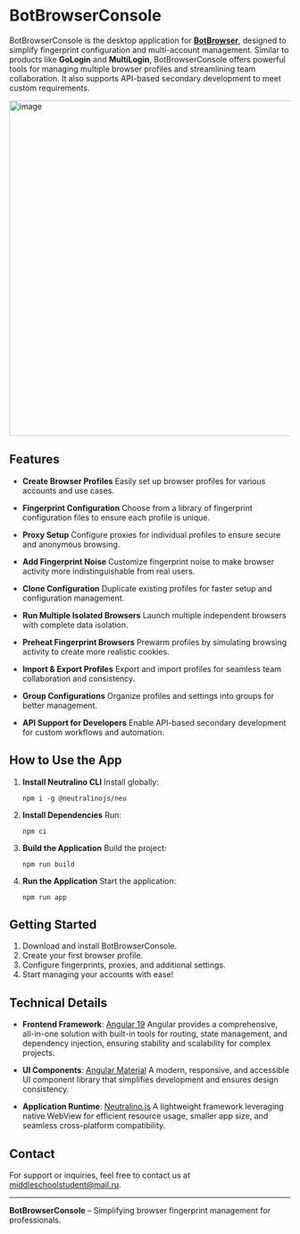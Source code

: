 # BotBrowserConsole

BotBrowserConsole is the desktop application for **[BotBrowser](https://github.com/MiddleSchoolStudent/BotBrowser)**, designed to simplify fingerprint configuration and multi-account management. Similar to products like **GoLogin** and **MultiLogin**, BotBrowserConsole offers powerful tools for managing multiple browser profiles and streamlining team collaboration. It also supports API-based secondary development to meet custom requirements.

<img width="600" alt="image" src="https://github.com/user-attachments/assets/3f632574-c8a3-4630-86ec-5730534db47b">

## Features

-   **Create Browser Profiles** Easily set up browser profiles for various accounts and use cases.

-   **Fingerprint Configuration** Choose from a library of fingerprint configuration files to ensure each profile is unique.

-   **Proxy Setup** Configure proxies for individual profiles to ensure secure and anonymous browsing.

-   **Add Fingerprint Noise** Customize fingerprint noise to make browser activity more indistinguishable from real users.

-   **Clone Configuration** Duplicate existing profiles for faster setup and configuration management.

-   **Run Multiple Isolated Browsers** Launch multiple independent browsers with complete data isolation.

-   **Preheat Fingerprint Browsers** Prewarm profiles by simulating browsing activity to create more realistic cookies.

-   **Import & Export Profiles** Export and import profiles for seamless team collaboration and consistency.

-   **Group Configurations** Organize profiles and settings into groups for better management.

-   **API Support for Developers** Enable API-based secondary development for custom workflows and automation.

## How to Use the App

1. **Install Neutralino CLI**
   Install globally:

    ```
    npm i -g @neutralinojs/neu
    ```

2. **Install Dependencies**
   Run:

    ```
    npm ci
    ```

3. **Build the Application**
   Build the project:

    ```
    npm run build
    ```

4. **Run the Application**
   Start the application:

    ```
    npm run app
    ```

## Getting Started

1. Download and install BotBrowserConsole.
2. Create your first browser profile.
3. Configure fingerprints, proxies, and additional settings.
4. Start managing your accounts with ease!

## Technical Details

-   **Frontend Framework**: [Angular 19](https://angular.dev)
    Angular provides a comprehensive, all-in-one solution with built-in tools for routing, state management, and dependency injection, ensuring stability and scalability for complex projects.

-   **UI Components**: [Angular Material](https://material.angular.io)
    A modern, responsive, and accessible UI component library that simplifies development and ensures design consistency.

-   **Application Runtime**: [Neutralino.js](https://neutralino.js.org)
    A lightweight framework leveraging native WebView for efficient resource usage, smaller app size, and seamless cross-platform compatibility.

## Contact

For support or inquiries, feel free to contact us at [middleschoolstudent@mail.ru](mailto:middleschoolstudent@mail.ru).

---

**BotBrowserConsole** – Simplifying browser fingerprint management for professionals.

